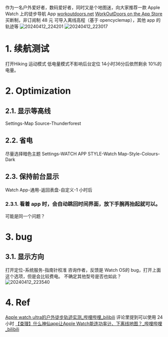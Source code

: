 作为一名户外爱好者，数码爱好者，同时又是个地图迷，向大家推荐一款 Apple Watch 上的徒步导航 App [workoutdoors.net](http://www.workoutdoors.net/)
[WorkOutDoors on the App Store](https://apps.apple.com/us/app/workoutdoors/id1241909999)
买断制，非订阅制
48 元
可导入离线高程（基于 opencyclemap），其他 app 的轨迹等
![20240412_224201](https://s2.loli.net/2024/04/12/ybhwad7FH9oteDf.png)
![20240412_223017](https://s2.loli.net/2024/04/12/17lqSUxcnrBjIwF.png)
# 1. 续航测试
打开Hiking 运动模式 
低电量模式不影响后台定位
14小时36分后依然剩余 10%的电量。
# 2. Optimization
## 2.1. 显示等高线
Settings-Map Source-Thunderforest
## 2.2. 省电
尽量选择暗色主题
Settings-WATCH APP STYLE-Watch Map-Style-Colours-Dark
## 2.3. 保持前台显示
Watch App-通用-返回表盘-自定义-1 小时后
### 2.3.1. 看着 app 时，会自动跳回时间界面，放下手腕再抬起就可以。
可能是同一个问题？
# 3. bug
## 3.1. 显示方向
打开定位-系统服务-指南针校准
咨询作者，反馈是 Watch OS的 bug，打开上面这个选项，但是会比较费电。
不确定其他型号是否也如此？
![20240412_223540](https://s2.loli.net/2024/04/12/Wjt4PRBkipAFs5h.png)
# 4. Ref
[Apple watch ultra的户外徒步轨迹实测\_哔哩哔哩\_bilibili](https://www.bilibili.com/video/BV1Sd4y1i7yE/?spm_id_from=333.880.my_history.page.click&vd_source=ec932b01db58bbdb0550077a442c1a18)
评论里提到可以使用 24 小时
[【查理】什么神仙app让Apple Watch能连功率计、下离线地图？\_哔哩哔哩\_bilibili](https://www.bilibili.com/video/BV1Qe41157yy/?spm_id_from=333.880.my_history.page.click&vd_source=ec932b01db58bbdb0550077a442c1a18)